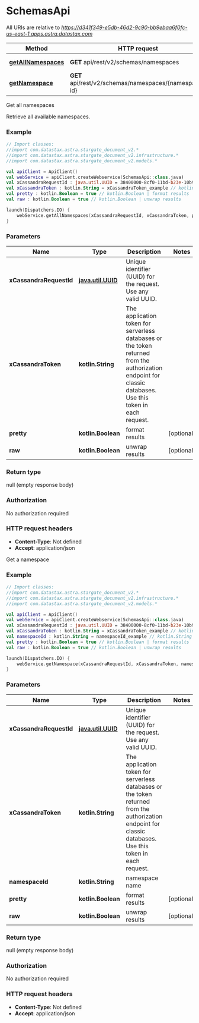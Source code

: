 # SchemasApi

All URIs are relative to *https://d341f349-e5db-46d2-9c90-bb9ebaa6f0fc-us-east-1.apps.astra.datastax.com*

Method | HTTP request | Description
------------- | ------------- | -------------
[**getAllNamespaces**](SchemasApi.md#getAllNamespaces) | **GET** api/rest/v2/schemas/namespaces | Get all namespaces
[**getNamespace**](SchemasApi.md#getNamespace) | **GET** api/rest/v2/schemas/namespaces/{namespace-id} | Get a namespace



Get all namespaces

Retrieve all available namespaces.

### Example
```kotlin
// Import classes:
//import com.datastax.astra.stargate_document_v2.*
//import com.datastax.astra.stargate_document_v2.infrastructure.*
//import com.datastax.astra.stargate_document_v2.models.*

val apiClient = ApiClient()
val webService = apiClient.createWebservice(SchemasApi::class.java)
val xCassandraRequestId : java.util.UUID = 38400000-8cf0-11bd-b23e-10b96e4ef00d // java.util.UUID | Unique identifier (UUID) for the request. Use any valid UUID.
val xCassandraToken : kotlin.String = xCassandraToken_example // kotlin.String | The application token for serverless databases or the token returned from the authorization endpoint for classic databases. Use this token in each request.
val pretty : kotlin.Boolean = true // kotlin.Boolean | format results
val raw : kotlin.Boolean = true // kotlin.Boolean | unwrap results

launch(Dispatchers.IO) {
    webService.getAllNamespaces(xCassandraRequestId, xCassandraToken, pretty, raw)
}
```

### Parameters

Name | Type | Description  | Notes
------------- | ------------- | ------------- | -------------
 **xCassandraRequestId** | [**java.util.UUID**](.md)| Unique identifier (UUID) for the request. Use any valid UUID. |
 **xCassandraToken** | **kotlin.String**| The application token for serverless databases or the token returned from the authorization endpoint for classic databases. Use this token in each request. |
 **pretty** | **kotlin.Boolean**| format results | [optional]
 **raw** | **kotlin.Boolean**| unwrap results | [optional]

### Return type

null (empty response body)

### Authorization

No authorization required

### HTTP request headers

 - **Content-Type**: Not defined
 - **Accept**: application/json


Get a namespace

### Example
```kotlin
// Import classes:
//import com.datastax.astra.stargate_document_v2.*
//import com.datastax.astra.stargate_document_v2.infrastructure.*
//import com.datastax.astra.stargate_document_v2.models.*

val apiClient = ApiClient()
val webService = apiClient.createWebservice(SchemasApi::class.java)
val xCassandraRequestId : java.util.UUID = 38400000-8cf0-11bd-b23e-10b96e4ef00d // java.util.UUID | Unique identifier (UUID) for the request. Use any valid UUID.
val xCassandraToken : kotlin.String = xCassandraToken_example // kotlin.String | The application token for serverless databases or the token returned from the authorization endpoint for classic databases. Use this token in each request.
val namespaceId : kotlin.String = namespaceId_example // kotlin.String | namespace name
val pretty : kotlin.Boolean = true // kotlin.Boolean | format results
val raw : kotlin.Boolean = true // kotlin.Boolean | unwrap results

launch(Dispatchers.IO) {
    webService.getNamespace(xCassandraRequestId, xCassandraToken, namespaceId, pretty, raw)
}
```

### Parameters

Name | Type | Description  | Notes
------------- | ------------- | ------------- | -------------
 **xCassandraRequestId** | [**java.util.UUID**](.md)| Unique identifier (UUID) for the request. Use any valid UUID. |
 **xCassandraToken** | **kotlin.String**| The application token for serverless databases or the token returned from the authorization endpoint for classic databases. Use this token in each request. |
 **namespaceId** | **kotlin.String**| namespace name |
 **pretty** | **kotlin.Boolean**| format results | [optional]
 **raw** | **kotlin.Boolean**| unwrap results | [optional]

### Return type

null (empty response body)

### Authorization

No authorization required

### HTTP request headers

 - **Content-Type**: Not defined
 - **Accept**: application/json


